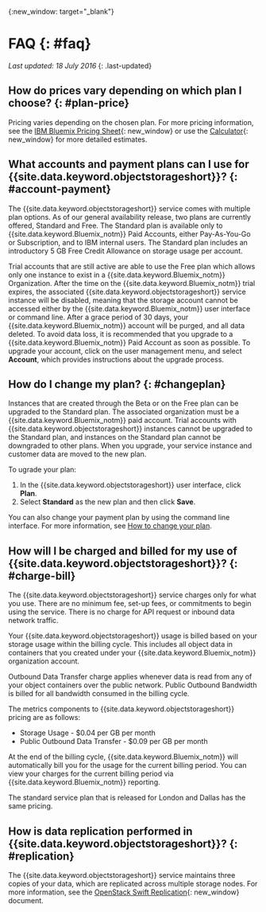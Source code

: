 {:new_window: target="_blank"}

# FAQ {: #faq} 

*Last updated: 18 July 2016*
{: .last-updated}


## How do prices vary depending on which plan I choose? {: #plan-price}
Pricing varies depending on the chosen plan. For more pricing information, see the [IBM Bluemix Pricing Sheet](https://console.ng.bluemix.net/pricing/){: new_window} or use the [Calculator](https://console.ng.bluemix.net/?direct=classic/#/pricing/cloudOEPaneId=pricing&paneId=pricingSheet){: new_window} for more detailed estimates.


## What accounts and payment plans can I use for {{site.data.keyword.objectstorageshort}}? {: #account-payment}
The {{site.data.keyword.objectstorageshort}} service comes with multiple plan options. As of our general availability release, two plans are currently offered, Standard and Free. The Standard plan is available only to {{site.data.keyword.Bluemix_notm}} Paid Accounts, either Pay-As-You-Go or Subscription, and to IBM internal users. The Standard plan includes an introductory 5 GB Free Credit Allowance on storage usage per account.

Trial accounts that are still active are able to use the Free plan which allows only one instance to exist in a {{site.data.keyword.Bluemix_notm}} Organization. After the time on the {{site.data.keyword.Bluemix_notm}} trial expires, the associated {{site.data.keyword.objectstorageshort}} service instance will be disabled, meaning that the storage account cannot be accessed either by the {{site.data.keyword.Bluemix_notm}} user interface or command line. After a grace period of 30 days, your {{site.data.keyword.Bluemix_notm}} account will be purged, and all data deleted. To avoid data loss, it is recommended that you upgrade to a {{site.data.keyword.Bluemix_notm}} Paid Account as soon as possible. To upgrade your account, click on the user management menu, and select **Account**, which provides instructions about the upgrade process.

## How do I change my plan? {: #changeplan}  
Instances that are created through the Beta or on the Free plan can be upgraded to the Standard plan. The associated organization must be a {{site.data.keyword.Bluemix_notm}} paid account. Trial accounts with {{site.data.keyword.objectstorageshort}} instances cannot be upgraded to the Standard plan, and instances on the Standard plan cannot be downgraded to other plans. When you upgrade, your service instance and customer data are moved to the new plan.

To ugrade your plan:
1.	In the {{site.data.keyword.objectstorageshort}} user interface, click **Plan**.
2.	Select **Standard** as the new plan and then click **Save**.

You can also change your payment plan by using the command line interface. For more information, see [How to change your plan](../../pricing/index.html#changing).


## How will I be charged and billed for my use of {{site.data.keyword.objectstorageshort}}? {: #charge-bill}

The {{site.data.keyword.objectstorageshort}} service charges only for what you use.  There are no minimum fee, set-up fees, or commitments to begin using the service. There is no charge for API request or inbound data network traffic.

Your {{site.data.keyword.objectstorageshort}} usage is billed based on your storage usage within the billing cycle. This includes all object data in containers that you created under your {{site.data.keyword.Bluemix_notm}} organization account. 

Outbound Data Transfer charge applies whenever data is read from any of your object containers over the public network. Public Outbound Bandwidth is billed for all bandwidth consumed in the billing cycle.

The metrics components to {{site.data.keyword.objectstorageshort}} pricing are as follows:
* Storage Usage  - $0.04 per GB per month
* Public Outbound Data Transfer  - $0.09 per GB per month 

At the end of the billing cycle, {{site.data.keyword.Bluemix_notm}} will automatically bill you for the usage for the current billing period. You can view your charges for the current billing period via {{site.data.keyword.Bluemix_notm}} reporting.

The standard service plan that is released for London and Dallas has the same pricing.

## How is data replication performed in {{site.data.keyword.objectstorageshort}}? {: #replication}
The {{site.data.keyword.objectstorageshort}} service maintains three copies of your data, which are replicated across multiple storage nodes. For more information, see the [OpenStack Swift Replication](http://docs.openstack.org/developer/swift/overview_replication.html){: new_window} document.

